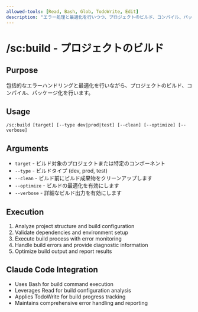 ```yaml
---
allowed-tools: [Read, Bash, Glob, TodoWrite, Edit]
description: "エラー処理と最適化を行いつつ、プロジェクトのビルド、コンパイル、パッケージ化を行います"
---
```


# /sc:build - プロジェクトのビルド

## Purpose
包括的なエラーハンドリングと最適化を行いながら、プロジェクトのビルド、コンパイル、パッケージ化を行います。

## Usage
```
/sc:build [target] [--type dev|prod|test] [--clean] [--optimize] [--verbose]
```

## Arguments
- `target` - ビルド対象のプロジェクトまたは特定のコンポーネント
- `--type` - ビルドタイプ (dev, prod, test)
- `--clean` - ビルド前にビルド成果物をクリーンアップします
- `--optimize` - ビルドの最適化を有効にします
- `--verbose` - 詳細なビルド出力を有効にします

## Execution
1. Analyze project structure and build configuration
2. Validate dependencies and environment setup
3. Execute build process with error monitoring
4. Handle build errors and provide diagnostic information
5. Optimize build output and report results

## Claude Code Integration
- Uses Bash for build command execution
- Leverages Read for build configuration analysis
- Applies TodoWrite for build progress tracking
- Maintains comprehensive error handling and reporting